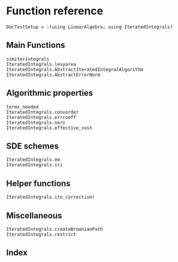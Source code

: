 # Function reference

```@meta
DocTestSetup = :(using LinearAlgebra; using IteratedIntegrals)
```

## Main Functions

```@docs
simiterintegrals
IteratedIntegrals.levyarea
IteratedIntegrals.AbstractIteratedIntegralAlgorithm
IteratedIntegrals.AbstractErrorNorm
```

## Algorithmic properties

```@docs
terms_needed
IteratedIntegrals.convorder
IteratedIntegrals.errcoeff
IteratedIntegrals.norv
IteratedIntegrals.effective_cost
```

## SDE schemes

```@docs
IteratedIntegrals.em
IteratedIntegrals.sri
```

## Helper functions

```@docs
IteratedIntegrals.ito_correction!
```

## Miscellaneous

```@docs
IteratedIntegrals.createBrownianPath
IteratedIntegrals.restrict
```

## Index

```@index
```
